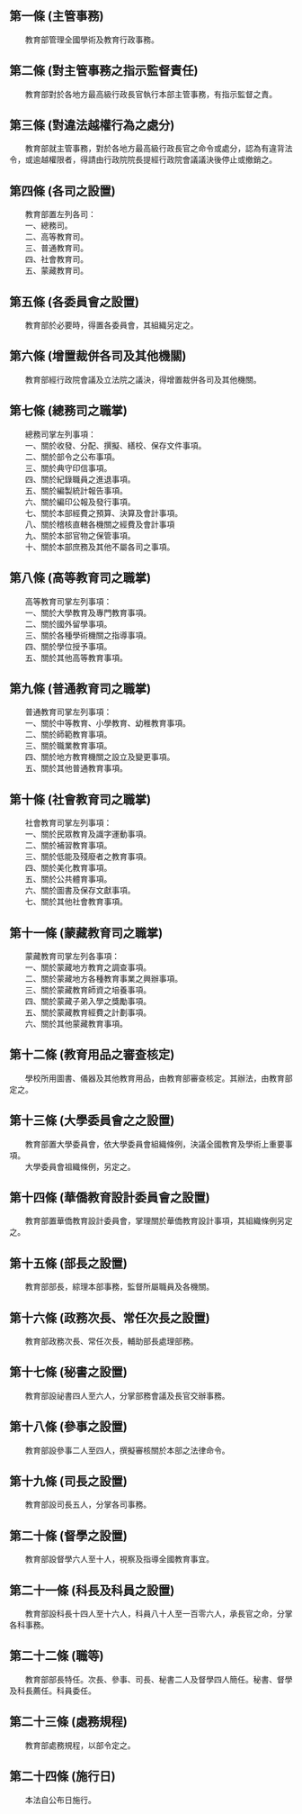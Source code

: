 第一條 (主管事務)
-----------------
　　教育部管理全國學術及教育行政事務。  


第二條 (對主管事務之指示監督責任)
---------------------------------
　　教育部對於各地方最高級行政長官執行本部主管事務，有指示監督之責。  


第三條 (對違法越權行為之處分)
-----------------------------
　　教育部就主管事務，對於各地方最高級行政長官之命令或處分，認為有違背法令，或逾越權限者，得請由行政院院長提經行政院會議議決後停止或撤銷之。  


第四條 (各司之設置)
-------------------
　　教育部置左列各司：  
　　一、總務司。  
　　二、高等教育司。  
　　三、普通教育司。  
　　四、社會教育司。  
　　五、蒙藏教育司。  


第五條 (各委員會之設置)
-----------------------
　　教育部於必要時，得置各委員會，其組織另定之。  


第六條 (增置裁併各司及其他機關)
-------------------------------
　　教育部經行政院會議及立法院之議決，得增置裁併各司及其他機關。  


第七條 (總務司之職掌)
---------------------
　　總務司掌左列事項：  
　　一、關於收發、分配、撰擬、繕校、保存文件事項。  
　　二、關於部令之公布事項。  
　　三、關於典守印信事項。  
　　四、關於紀錄職員之進退事項。  
　　五、關於編製統計報告事項。  
　　六、關於編印公報及發行事項。  
　　七、關於本部經費之預算、決算及會計事項。  
　　八、關於稽核直轄各機關之經費及會計事項  
　　九、關於本部官物之保管事項。  
　　十、關於本部庶務及其他不屬各司之事項。  


第八條 (高等教育司之職掌)
-------------------------
　　高等教育司掌左列事項：  
　　一、關於大學教育及專門教育事項。  
　　二、關於國外留學事項。  
　　三、關於各種學術機關之指導事項。  
　　四、關於學位授予事項。  
　　五、關於其他高等教育事項。  


第九條 (普通教育司之職掌)
-------------------------
　　普通教育司掌左列事項：  
　　一、關於中等教育、小學教育、幼稚教育事項。  
　　二、關於師範教育事項。  
　　三、關於職業教育事項。  
　　四、關於地方教育機關之設立及變更事項。  
　　五、關於其他普通教育事項。  


第十條 (社會教育司之職掌)
-------------------------
　　社會教育司掌左列事項：  
　　一、關於民眾教育及識字運動事項。  
　　二、關於補習教育事項。  
　　三、關於低能及殘廢者之教育事項。  
　　四、關於美化教育事項。  
　　五、關於公共體育事項。  
　　六、關於圖書及保存文獻事項。  
　　七、關於其他社會教育事項。  


第十一條 (蒙藏教育司之職掌)
---------------------------
　　蒙藏教育司掌左列各事項：  
　　一、關於蒙藏地方教育之調查事項。  
　　二、關於蒙藏地方各種教育事業之興辦事項。  
　　三、關於蒙藏教育師資之培養事項。  
　　四、關於蒙藏子弟入學之獎勵事項。  
　　五、關於蒙藏教育經費之計劃事項。  
　　六、關於其他蒙藏教育事項。  


第十二條 (教育用品之審查核定)
-----------------------------
　　學校所用圖書、儀器及其他教育用品，由教育部審查核定。其辦法，由教育部定之。  


第十三條 (大學委員會之之設置)
-----------------------------
　　教育部置大學委員會，依大學委員會組織條例，決議全國教育及學術上重要事項。  
　　大學委員會祖織條例，另定之。  


第十四條 (華僑教育設計委員會之設置)
-----------------------------------
　　教育部置華僑教育設計委員會，掌理關於華僑教育設計事項，其組織條例另定之。  


第十五條 (部長之設置)
---------------------
　　教育部部長，綜理本部事務，監督所屬職員及各機關。  


第十六條 (政務次長、常任次長之設置)
-----------------------------------
　　教育部政務次長、常任次長，輔助部長處理部務。  


第十七條 (秘書之設置)
---------------------
　　教育部設祕書四人至六人，分掌部務會議及長官交辦事務。  


第十八條 (參事之設置)
---------------------
　　教育部設參事二人至四人，撰擬審核關於本部之法律命令。  


第十九條 (司長之設置)
---------------------
　　教育部設司長五人，分掌各司事務。  


第二十條 (督學之設置)
---------------------
　　教育部設督學六人至十人，視察及指導全國教育事宜。  


第二十一條 (科長及科員之設置)
-----------------------------
　　教育部設科長十四人至十六人，科員八十人至一百零六人，承長官之命，分掌各科事務。  


第二十二條 (職等)
-----------------
　　教育部部長特任。次長、參事、司長、秘書二人及督學四人簡任。秘書、督學及科長薦任。科員委任。  


第二十三條 (處務規程)
---------------------
　　教育部處務規程，以部令定之。  


第二十四條 (施行日)
-------------------
　　本法自公布日施行。